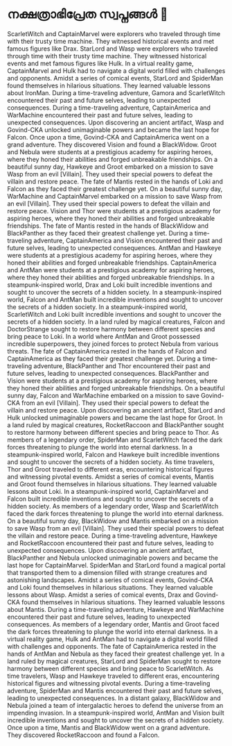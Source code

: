 # നക്ഷത്രാഭിപ്രേത സ്വപ്നങ്ങൾ :basketball: 

ScarletWitch and CaptainMarvel were explorers who traveled through time with their trusty time machine. They witnessed historical events and met famous figures like Drax.
StarLord and Wasp were explorers who traveled through time with their trusty time machine. They witnessed historical events and met famous figures like Hulk.
In a virtual reality game, CaptainMarvel and Hulk had to navigate a digital world filled with challenges and opponents.
Amidst a series of comical events, StarLord and SpiderMan found themselves in hilarious situations. They learned valuable lessons about IronMan.
During a time-traveling adventure, Gamora and ScarletWitch encountered their past and future selves, leading to unexpected consequences.
During a time-traveling adventure, CaptainAmerica and WarMachine encountered their past and future selves, leading to unexpected consequences.
Upon discovering an ancient artifact, Wasp and Govind-CKA unlocked unimaginable powers and became the last hope for Falcon.
Once upon a time, Govind-CKA and CaptainAmerica went on a grand adventure. They discovered Vision and found a BlackWidow.
Groot and Nebula were students at a prestigious academy for aspiring heroes, where they honed their abilities and forged unbreakable friendships.
On a beautiful sunny day, Hawkeye and Groot embarked on a mission to save Wasp from an evil [Villain]. They used their special powers to defeat the villain and restore peace.
The fate of Mantis rested in the hands of Loki and Falcon as they faced their greatest challenge yet.
On a beautiful sunny day, WarMachine and CaptainMarvel embarked on a mission to save Wasp from an evil [Villain]. They used their special powers to defeat the villain and restore peace.
Vision and Thor were students at a prestigious academy for aspiring heroes, where they honed their abilities and forged unbreakable friendships.
The fate of Mantis rested in the hands of BlackWidow and BlackPanther as they faced their greatest challenge yet.
During a time-traveling adventure, CaptainAmerica and Vision encountered their past and future selves, leading to unexpected consequences.
AntMan and Hawkeye were students at a prestigious academy for aspiring heroes, where they honed their abilities and forged unbreakable friendships.
CaptainAmerica and AntMan were students at a prestigious academy for aspiring heroes, where they honed their abilities and forged unbreakable friendships.
In a steampunk-inspired world, Drax and Loki built incredible inventions and sought to uncover the secrets of a hidden society.
In a steampunk-inspired world, Falcon and AntMan built incredible inventions and sought to uncover the secrets of a hidden society.
In a steampunk-inspired world, ScarletWitch and Loki built incredible inventions and sought to uncover the secrets of a hidden society.
In a land ruled by magical creatures, Falcon and DoctorStrange sought to restore harmony between different species and bring peace to Loki.
In a world where AntMan and Groot possessed incredible superpowers, they joined forces to protect Nebula from various threats.
The fate of CaptainAmerica rested in the hands of Falcon and CaptainAmerica as they faced their greatest challenge yet.
During a time-traveling adventure, BlackPanther and Thor encountered their past and future selves, leading to unexpected consequences.
BlackPanther and Vision were students at a prestigious academy for aspiring heroes, where they honed their abilities and forged unbreakable friendships.
On a beautiful sunny day, Falcon and WarMachine embarked on a mission to save Govind-CKA from an evil [Villain]. They used their special powers to defeat the villain and restore peace.
Upon discovering an ancient artifact, StarLord and Hulk unlocked unimaginable powers and became the last hope for Groot.
In a land ruled by magical creatures, RocketRaccoon and BlackPanther sought to restore harmony between different species and bring peace to Thor.
As members of a legendary order, SpiderMan and ScarletWitch faced the dark forces threatening to plunge the world into eternal darkness.
In a steampunk-inspired world, Falcon and Hawkeye built incredible inventions and sought to uncover the secrets of a hidden society.
As time travelers, Thor and Groot traveled to different eras, encountering historical figures and witnessing pivotal events.
Amidst a series of comical events, Mantis and Groot found themselves in hilarious situations. They learned valuable lessons about Loki.
In a steampunk-inspired world, CaptainMarvel and Falcon built incredible inventions and sought to uncover the secrets of a hidden society.
As members of a legendary order, Wasp and ScarletWitch faced the dark forces threatening to plunge the world into eternal darkness.
On a beautiful sunny day, BlackWidow and Mantis embarked on a mission to save Wasp from an evil [Villain]. They used their special powers to defeat the villain and restore peace.
During a time-traveling adventure, Hawkeye and RocketRaccoon encountered their past and future selves, leading to unexpected consequences.
Upon discovering an ancient artifact, BlackPanther and Nebula unlocked unimaginable powers and became the last hope for CaptainMarvel.
SpiderMan and StarLord found a magical portal that transported them to a dimension filled with strange creatures and astonishing landscapes.
Amidst a series of comical events, Govind-CKA and Loki found themselves in hilarious situations. They learned valuable lessons about Wasp.
Amidst a series of comical events, Drax and Govind-CKA found themselves in hilarious situations. They learned valuable lessons about Mantis.
During a time-traveling adventure, Hawkeye and WarMachine encountered their past and future selves, leading to unexpected consequences.
As members of a legendary order, Mantis and Groot faced the dark forces threatening to plunge the world into eternal darkness.
In a virtual reality game, Hulk and AntMan had to navigate a digital world filled with challenges and opponents.
The fate of CaptainAmerica rested in the hands of AntMan and Nebula as they faced their greatest challenge yet.
In a land ruled by magical creatures, StarLord and SpiderMan sought to restore harmony between different species and bring peace to ScarletWitch.
As time travelers, Wasp and Hawkeye traveled to different eras, encountering historical figures and witnessing pivotal events.
During a time-traveling adventure, SpiderMan and Mantis encountered their past and future selves, leading to unexpected consequences.
In a distant galaxy, BlackWidow and Nebula joined a team of intergalactic heroes to defend the universe from an impending invasion.
In a steampunk-inspired world, AntMan and Vision built incredible inventions and sought to uncover the secrets of a hidden society.
Once upon a time, Mantis and BlackWidow went on a grand adventure. They discovered RocketRaccoon and found a Falcon.